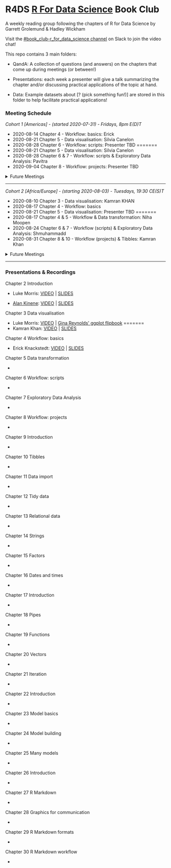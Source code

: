 # R4DS [R For Data Science](https://r4ds.had.co.nz/) Book Club

A weekly reading group following the chapters of R for Data Science by Garrett Grolemund & Hadley Wickham

Visit the [#book_club-r_for_data_science channel](https://r4ds.io/join) on Slack to join the video chat! 

This repo contains 3 main folders:

- QandA: A collection of questions (and answers) on the chapters that come up during meetings (or between!)

- Presentations: each week a presenter will give a talk summarizing the chapter and/or discussing practical applications of the topic at hand. 

- Data: Example datasets about [? (pick something fun!)] are stored in this folder to help facilitate practical applications!

### Meeting Schedule 

*Cohort 1 [Americas] - (started 2020-07-31) - Fridays, 8pm E(D)T*

- 2020-08-14 Chapter 4 -  Workflow: basics: Erick
- 2020-08-21 Chapter 5 - Data visualisation: Silvia Canelon
- 2020-08-28 Chapter 6 -  Workflow: scripts: Presenter TBD
=======
- 2020-08-21 Chapter 5 - Data visualisation: Silvia Canelon
- 2020-08-28 Chapter 6 & 7 -  Workflow: scripts & Exploratory Data Analysis: Pavitra
- 2020-09-04 Chapter 8 - Workflow: projects: Presenter TBD

<details>
  <summary> Future Meetings </summary>

- 2020-09-04 Chapter 7 - Exploratory Data Analysis
- 2020-09-11 Chapter 8 - Intro to Wrangling
- 2020-09-18 Chapter 9 & 10 - Tibbles
- 2020-09-25 Chapter 11 - Data Import
=======
- 2020-09-11 - Chapter 9 & 10 - Intro to Wrangling & Tibbles
- 2020-09-18 - Chapter 11 - Data Import
- 2020-09-25 - Chapter 12 - Tidy Data
- 2020-10-02 - Chapter 13 - Relational Data

</details>
<hr>


*Cohort 2 [Africa/Europe] - (starting 2020-08-03) - Tuesdays, 19:30 CE(S)T*

- 2020-08-10 Chapter 3 - Data visualisation: Kamran KHAN
- 2020-08-17 Chapter 4 -  Workflow: basics 
- 2020-08-21 Chapter 5 - Data visualisation: Presenter TBD
=======
- 2020-08-17 Chapter 4 & 5 - Workflow & Data transformation: Niha Moopen
- 2020-08-24 Chapter 6 & 7 - Workflow (scripts) & Exploratory Data Analysis: Shmuhammadd
- 2020-08-31 Chapter 8 & 10 - Workflow (projects) & Tibbles: Kamran Khan

<details>
  <summary> Future Meetings </summary>

- 2020-08-24 Chapter 6 -  Workflow: scripts
- 2020-09-07 Chapter 7 - Exploratory Data Analysis
- 2020-09-14 Chapter 8 - Intro to Wrangling
- 2020-09-21 Chapter 9 & 10 - Tibbles
=======
- 2020-09-07 Chapter 11 - Data import
- 2020-09-14 Chapter 12 - Tidy data
- 2020-09-21 Chapter 13 - Relational data
- 2020-09-28 Chapter 14 - Strings

</details>
<hr>

### Presentations & Recordings

Chapter 2 Introduction 

- Luke Morris: [VIDEO](https://youtu.be/J8KHe2KAnUk) | [SLIDES](https://morrisluke.github.io/bookclub-R_for_Data_Science/Presentations/Week01/Cohort1/R4DS%20Ch%201-2%20-%20Morris.html)

- [Alan Kinene](https://twitter.com/kinenealan): [VIDEO](https://youtu.be/M28oO5jmVQU) | [SLIDES](https://www.alankinene.com/r4ds_book_club/r4ds/r4ds-ch1_2.html#1)  

Chapter 3 Data visualisation 

- Luke Morris: [VIDEO](https://youtu.be/TuWkMvQbYPI) | [Gina Reynolds' ggplot flipbook](https://evamaerey.github.io/ggplot_flipbook/ggplot_flipbook_xaringan.html)
=======
- Kamran Khan: [VIDEO](https://youtu.be/1Kl-Ma2Ajk8) | [SLIDES]()

Chapter 4 Workflow: basics 

- Erick Knackstedt: [VIDEO](https://youtu.be/utmMd8QEq7Y) | [SLIDES](https://morrisluke.github.io/bookclub-R_for_Data_Science/Presentations/Week03/Cohort1/Chapter4Slides.html)

Chapter 5 Data transformation 

- 

Chapter 6 Workflow: scripts 

- 

Chapter 7 Exploratory Data Analysis 

- 

Chapter 8 Workflow: projects 

- 

Chapter 9 Introduction 

- 

Chapter 10 Tibbles 

- 

Chapter 11 Data import 

- 

Chapter 12 Tidy data 

- 

Chapter 13 Relational data 

- 

Chapter 14 Strings 

- 

Chapter 15 Factors 

- 

Chapter 16 Dates and times 

- 

Chapter 17 Introduction 

- 

Chapter 18 Pipes 

- 

Chapter 19 Functions 

- 

Chapter 20 Vectors 

- 

Chapter 21 Iteration 

- 

Chapter 22 Introduction 

- 

Chapter 23 Model basics 

- 

Chapter 24 Model building 

- 

Chapter 25 Many models 

- 

Chapter 26 Introduction 

- 

Chapter 27 R Markdown 

- 

Chapter 28 Graphics for communication 

- 

Chapter 29 R Markdown formats 

- 

Chapter 30 R Markdown workflow 

- 
